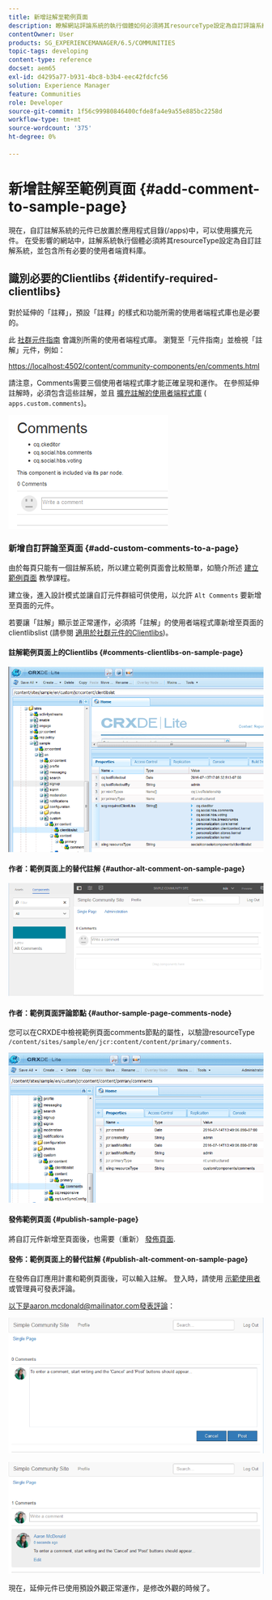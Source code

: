 ```yaml
---
title: 新增註解至範例頁面
description: 瞭解網站評論系統的執行個體如何必須將其resourceType設定為自訂評論系統，並包含所有必要的使用者端程式庫。
contentOwner: User
products: SG_EXPERIENCEMANAGER/6.5/COMMUNITIES
topic-tags: developing
content-type: reference
docset: aem65
exl-id: d4295a77-b931-4bc8-b3b4-eec42fdcfc56
solution: Experience Manager
feature: Communities
role: Developer
source-git-commit: 1f56c99980846400cfde8fa4e9a55e885bc2258d
workflow-type: tm+mt
source-wordcount: '375'
ht-degree: 0%

---
```


# 新增註解至範例頁面  {#add-comment-to-sample-page}

現在，自訂註解系統的元件已放置於應用程式目錄(/apps)中，可以使用擴充元件。 在受影響的網站中，註解系統執行個體必須將其resourceType設定為自訂註解系統，並包含所有必要的使用者端資料庫。

## 識別必要的Clientlibs {#identify-required-clientlibs}

對於延伸的「註釋」，預設「註釋」的樣式和功能所需的使用者端程式庫也是必要的。

此 [社群元件指南](/help/communities/components-guide.md) 會識別所需的使用者端程式庫。 瀏覽至「元件指南」並檢視「註解」元件，例如：

[https://localhost:4502/content/community-components/en/comments.html](https://localhost:4502/content/community-components/en/comments.html)

請注意，Comments需要三個使用者端程式庫才能正確呈現和運作。 在參照延伸註解時，必須包含這些註解，並且 [擴充註解的使用者端程式庫](/help/communities/extend-create-components.md#create-a-client-library-folder) ( `apps.custom.comments`)。

![comments-component1](assets/comments-component1.png)

### 新增自訂評論至頁面 {#add-custom-comments-to-a-page}

由於每頁只能有一個註解系統，所以建立範例頁面會比較簡單，如簡介所述 [建立範例頁面](/help/communities/create-sample-page.md) 教學課程。

建立後，進入設計模式並讓自訂元件群組可供使用，以允許 `Alt Comments` 要新增至頁面的元件。

若要讓「註解」顯示並正常運作，必須將「註解」的使用者端程式庫新增至頁面的clientlibslist (請參閱 [適用於社群元件的Clientlibs](/help/communities/clientlibs.md))。

#### 註解範例頁面上的Clientlibs {#comments-clientlibs-on-sample-page}

![comments-clientlibs-crxde](assets/comments-clientlibs-crxde.png)

#### 作者：範例頁面上的替代註解 {#author-alt-comment-on-sample-page}

![alt-comment](assets/alt-comment.png)

#### 作者：範例頁面評論節點 {#author-sample-page-comments-node}

您可以在CRXDE中檢視範例頁面comments節點的屬性，以驗證resourceType `/content/sites/sample/en/jcr:content/content/primary/comments`.

![verify-comment-crxde](assets/verify-comment-crxde.png)

#### 發佈範例頁面 {#publish-sample-page}

將自訂元件新增至頁面後，也需要（重新） [發佈頁面](/help/communities/sites-console.md#publishing-the-site).

#### 發佈：範例頁面上的替代註解 {#publish-alt-comment-on-sample-page}

在發佈自訂應用計畫和範例頁面後，可以輸入註解。 登入時，請使用 [示範使用者](/help/communities/tutorials.md#demo-users) 或管理員可發表評論。

以下是aaron.mcdonald@mailinator.com發表評論：

![publish-alt-comment](assets/publish-alt-comment.png)

![publish-alt-comment1](assets/publish-alt-comment1.png)

現在，延伸元件已使用預設外觀正常運作，是修改外觀的時候了。
